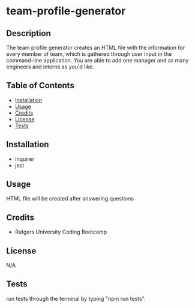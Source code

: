 # team-profile-generator

## Description

The team profile generator creates an HTML file with the information for every member of team, which is gathered through user input in the command-line application. You are able to add one manager and as many engineers and interns as you'd like.

## Table of Contents

- [Installation](#installation)
- [Usage](#usage)
- [Credits](#credits)
- [License](#license)
- [Tests](#tests)

## Installation

- inquirer
- jest

## Usage

HTML file will be created after answering questions


## Credits

- Rutgers University Coding Bootcamp

## License

N/A

## Tests

run tests through the terminal by typing "npm run tests".